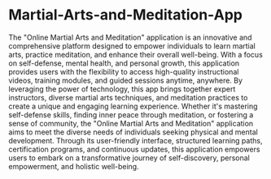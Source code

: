 # Martial-Arts-and-Meditation-App
The "Online Martial Arts and Meditation" application is an innovative and comprehensive platform designed to empower individuals to learn martial arts, practice meditation, and enhance their overall well-being. With a focus on self-defense, mental health, and personal growth, this application provides users with the flexibility to access high-quality instructional videos, training modules, and guided sessions anytime, anywhere. By leveraging the power of technology, this app brings together expert instructors, diverse martial arts techniques, and meditation practices to create a unique and engaging learning experience. Whether it's mastering self-defense skills, finding inner peace through meditation, or fostering a sense of community, the "Online Martial Arts and Meditation" application aims to meet the diverse needs of individuals seeking physical and mental development. Through its user-friendly interface, structured learning paths, certification programs, and continuous updates, this application empowers users to embark on a transformative journey of self-discovery, personal empowerment, and holistic well-being.
